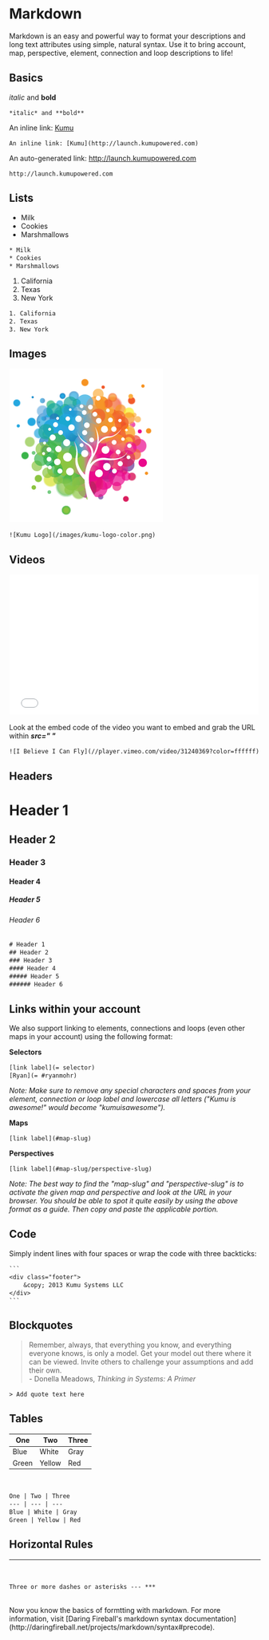 # Markdown

Markdown is an easy and powerful way to format your descriptions and long text attributes using simple, natural syntax. Use it to bring account, map, perspective, element, connection and loop descriptions to life!

## Basics

*italic* and **bold**

```
*italic* and **bold**
```

An inline link: [Kumu](http://launch.kumupowered.com)

```
An inline link: [Kumu](http://launch.kumupowered.com)
```

An auto-generated link: <a href="http://launch.kumupowered.com">http://launch.kumupowered.com</a>

```
http://launch.kumupowered.com
```

## Lists

* Milk
* Cookies
* Marshmallows

```
* Milk
* Cookies
* Marshmallows
```

1. California
2. Texas
3. New York

```
1. California
2. Texas
3. New York
```

## Images

![Kumu Logo](/images/kumu-logo-color.png)

```
![Kumu Logo](/images/kumu-logo-color.png)
```


## Videos

<iframe src="//player.vimeo.com/video/31240369?color=ffffff" width="500" height="281" frameborder="0" webkitallowfullscreen mozallowfullscreen allowfullscreen></iframe>

<br />

Look at the embed code of the video you want to embed and grab the URL within ***src=" "***

    ![I Believe I Can Fly](//player.vimeo.com/video/31240369?color=ffffff)

## Headers

# Header 1
## Header 2
### Header 3
#### Header 4
##### Header 5
###### Header 6

    # Header 1
    ## Header 2
    ### Header 3
    #### Header 4
    ##### Header 5
    ###### Header 6

## Links within your account
We also support linking to elements, connections and loops (even other maps in your account) using the following format:

**Selectors**

    [link label](= selector)
    [Ryan](= #ryanmohr)

*Note: Make sure to remove any special characters and spaces from your element, connection or loop label and lowercase all letters ("Kumu is awesome!" would become "kumuisawesome").*

**Maps**

    [link label](#map-slug)

**Perspectives**

    [link label](#map-slug/perspective-slug)

*Note: The best way to find the "map-slug" and "perspective-slug" is to activate the given map and perspective and look at the URL in your browser. You should be able to spot it quite easily by using the above format as a guide. Then copy and paste the applicable portion.*

## Code

Simply indent lines with four spaces or wrap the code with three backticks:

    ```
    <div class="footer">
        &copy; 2013 Kumu Systems LLC
    </div>
    ```


## Blockquotes

> Remember, always, that everything you know, and everything everyone knows, is only a model. Get your model out there where it can be viewed. Invite others to challenge your assumptions and add their own. <br />- Donella Meadows, *Thinking in Systems: A Primer*

    > Add quote text here

## Tables

One | Two | Three
--- | --- | ---
Blue | White | Gray
Green | Yellow | Red
<br />

```
One | Two | Three
--- | --- | ---
Blue | White | Gray
Green | Yellow | Red
```

## Horizontal Rules

***
<br />

    Three or more dashes or asterisks --- ***

<br />
Now you know the basics of formtting with markdown. For more information, visit [Daring Fireball's markdown syntax documentation](http://daringfireball.net/projects/markdown/syntax#precode).
